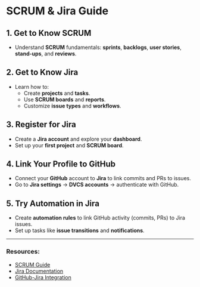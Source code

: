 # SCRUM & Jira Guide

## 1. Get to Know SCRUM
- Understand **SCRUM** fundamentals: **sprints**, **backlogs**, **user stories**, **stand-ups**, and **reviews**.

## 2. Get to Know Jira
- Learn how to:
  - Create **projects** and **tasks**.
  - Use **SCRUM boards** and **reports**.
  - Customize **issue types** and **workflows**.

## 3. Register for Jira
- Create a **Jira account** and explore your **dashboard**.
- Set up your **first project** and **SCRUM board**.

## 4. Link Your Profile to GitHub
- Connect your **GitHub** account to **Jira** to link commits and PRs to issues.
- Go to **Jira settings** → **DVCS accounts** → authenticate with GitHub.

## 5. Try Automation in Jira
- Create **automation rules** to link GitHub activity (commits, PRs) to Jira issues.
- Set up tasks like **issue transitions** and **notifications**.

---

### Resources:
- [SCRUM Guide](https://www.scrumguides.org/)
- [Jira Documentation](https://support.atlassian.com/jira-software-cloud/)
- [GitHub-Jira Integration](https://www.atlassian.com/software/jira/guides/integrations/github)

